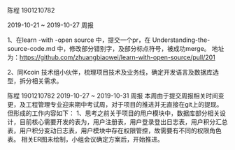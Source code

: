 陈程 1901210782 

2019-10-21 ~ 2019-10-27 周报 

1、在learn -with -open source 中，提交一个pr，在 Understanding-the-source-code.md 中，修改部分错别字，及部分标点符号，被成功merge。 地址为：https://github.com/zhuangbiaowei/learn-with-open-source/pull/201

2、同Kcoin 技术组小伙伴，梳理项目技术及业务线，确定开发语言及数据库选型，拆分相关需求。


陈程 1901210782 
2019-10-27 ~ 2019-10-31 周报 
本周由于提交周报相关时间变更，及工程管理专业迎来期中考试周，对于项目的推进并无直接在git上的提现。
但形成的工作内容如下：
1、思考之前关于项目的用户模块中，数据库部分相关设计，目前核心需要开发的表为，用户注册表，用户登录登出日志表，用户积分汇总表，用户积分变动日志表，用户模块中存在权限管控，故需要有不同的权限角色表。
相关ER图未绘制，小组会议确定方案后，开始推进。
